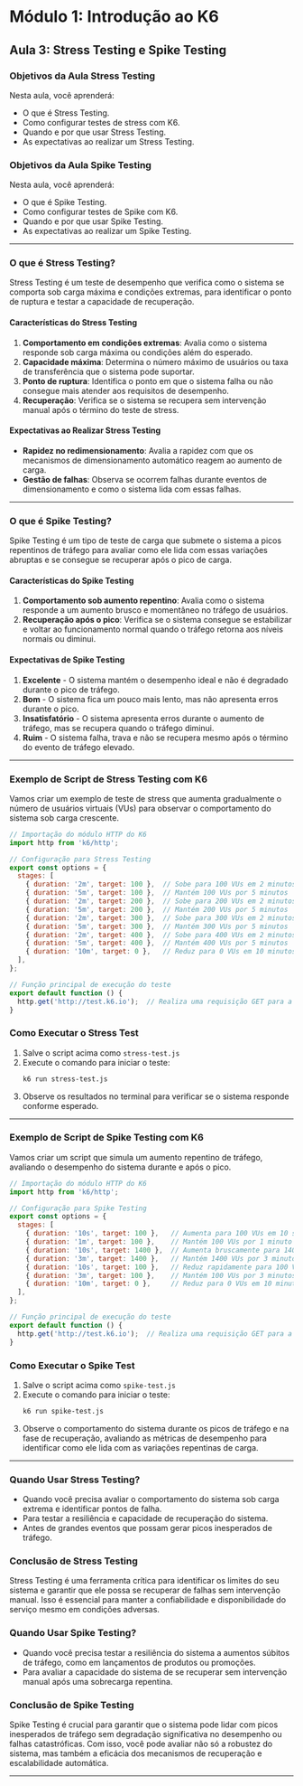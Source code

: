 # Módulo 1: Introdução ao K6 
## Aula 3: Stress Testing e Spike Testing

### Objetivos da Aula Stress Testing
Nesta aula, você aprenderá:
- O que é Stress Testing.
- Como configurar testes de stress com K6.
- Quando e por que usar Stress Testing.
- As expectativas ao realizar um Stress Testing.

### Objetivos da Aula Spike Testing
Nesta aula, você aprenderá:
- O que é Spike Testing.
- Como configurar testes de Spike com K6.
- Quando e por que usar Spike Testing.
- As expectativas ao realizar um Spike Testing.

---
### O que é Stress Testing?
Stress Testing é um teste de desempenho que verifica como o sistema se comporta sob carga máxima e condições extremas, para identificar o ponto de ruptura e testar a capacidade de recuperação.

#### Características do Stress Testing
1. **Comportamento em condições extremas**: Avalia como o sistema responde sob carga máxima ou condições além do esperado.
2. **Capacidade máxima**: Determina o número máximo de usuários ou taxa de transferência que o sistema pode suportar.
3. **Ponto de ruptura**: Identifica o ponto em que o sistema falha ou não consegue mais atender aos requisitos de desempenho.
4. **Recuperação**: Verifica se o sistema se recupera sem intervenção manual após o término do teste de stress.

#### Expectativas ao Realizar Stress Testing
- **Rapidez no redimensionamento**: Avalia a rapidez com que os mecanismos de dimensionamento automático reagem ao aumento de carga.
- **Gestão de falhas**: Observa se ocorrem falhas durante eventos de dimensionamento e como o sistema lida com essas falhas.

---
### O que é Spike Testing?
Spike Testing é um tipo de teste de carga que submete o sistema a picos repentinos de tráfego para avaliar como ele lida com essas variações abruptas e se consegue se recuperar após o pico de carga.

#### Características do Spike Testing
1. **Comportamento sob aumento repentino**: Avalia como o sistema responde a um aumento brusco e momentâneo no tráfego de usuários.
2. **Recuperação após o pico**: Verifica se o sistema consegue se estabilizar e voltar ao funcionamento normal quando o tráfego retorna aos níveis normais ou diminui.

#### Expectativas de Spike Testing
1. **Excelente** - O sistema mantém o desempenho ideal e não é degradado durante o pico de tráfego.
2. **Bom** - O sistema fica um pouco mais lento, mas não apresenta erros durante o pico.
3. **Insatisfatório** - O sistema apresenta erros durante o aumento de tráfego, mas se recupera quando o tráfego diminui.
4. **Ruim** - O sistema falha, trava e não se recupera mesmo após o término do evento de tráfego elevado.

---
### Exemplo de Script de Stress Testing com K6
Vamos criar um exemplo de teste de stress que aumenta gradualmente o número de usuários virtuais (VUs) para observar o comportamento do sistema sob carga crescente.
```javascript
// Importação do módulo HTTP do K6
import http from 'k6/http';

// Configuração para Stress Testing
export const options = {
  stages: [
    { duration: '2m', target: 100 },  // Sobe para 100 VUs em 2 minutos
    { duration: '5m', target: 100 },  // Mantém 100 VUs por 5 minutos
    { duration: '2m', target: 200 },  // Sobe para 200 VUs em 2 minutos
    { duration: '5m', target: 200 },  // Mantém 200 VUs por 5 minutos
    { duration: '2m', target: 300 },  // Sobe para 300 VUs em 2 minutos
    { duration: '5m', target: 300 },  // Mantém 300 VUs por 5 minutos
    { duration: '2m', target: 400 },  // Sobe para 400 VUs em 2 minutos
    { duration: '5m', target: 400 },  // Mantém 400 VUs por 5 minutos
    { duration: '10m', target: 0 },   // Reduz para 0 VUs em 10 minutos
  ],
};

// Função principal de execução do teste
export default function () {
  http.get('http://test.k6.io');  // Realiza uma requisição GET para a URL de teste
}
```

### Como Executar o Stress Test
1. Salve o script acima como `stress-test.js`
2. Execute o comando para iniciar o teste:
    ```bash
    k6 run stress-test.js
    ```
3. Observe os resultados no terminal para verificar se o sistema responde conforme esperado.

---
### Exemplo de Script de Spike Testing com K6
Vamos criar um script que simula um aumento repentino de tráfego, avaliando o desempenho do sistema durante e após o pico.
```javascript
// Importação do módulo HTTP do K6
import http from 'k6/http';

// Configuração para Spike Testing
export const options = {
  stages: [
    { duration: '10s', target: 100 },   // Aumenta para 100 VUs em 10 segundos
    { duration: '1m', target: 100 },    // Mantém 100 VUs por 1 minuto
    { duration: '10s', target: 1400 },  // Aumenta bruscamente para 1400 VUs em 10 segundos
    { duration: '3m', target: 1400 },   // Mantém 1400 VUs por 3 minutos
    { duration: '10s', target: 100 },   // Reduz rapidamente para 100 VUs em 10 segundos
    { duration: '3m', target: 100 },    // Mantém 100 VUs por 3 minutos
    { duration: '10m', target: 0 },     // Reduz para 0 VUs em 10 minutos, permitindo recuperação
  ],
};

// Função principal de execução do teste
export default function () {
  http.get('http://test.k6.io');  // Realiza uma requisição GET para a URL de teste
}
```

### Como Executar o Spike Test
1. Salve o script acima como `spike-test.js`
2. Execute o comando para iniciar o teste:
    ```bash
    k6 run spike-test.js
    ```
3. Observe o comportamento do sistema durante os picos de tráfego e na fase de recuperação, avaliando as métricas de desempenho para identificar como ele lida com as variações repentinas de carga.

---
### Quando Usar Stress Testing?
- Quando você precisa avaliar o comportamento do sistema sob carga extrema e identificar pontos de falha.
- Para testar a resiliência e capacidade de recuperação do sistema.
- Antes de grandes eventos que possam gerar picos inesperados de tráfego.

### Conclusão de Stress Testing
Stress Testing é uma ferramenta crítica para identificar os limites do seu sistema e garantir que ele possa se recuperar de falhas sem intervenção manual. Isso é essencial para manter a confiabilidade e disponibilidade do serviço mesmo em condições adversas.

### Quando Usar Spike Testing?
- Quando você precisa testar a resiliência do sistema a aumentos súbitos de tráfego, como em lançamentos de produtos ou promoções.
- Para avaliar a capacidade do sistema de se recuperar sem intervenção manual após uma sobrecarga repentina.

### Conclusão de Spike Testing
Spike Testing é crucial para garantir que o sistema pode lidar com picos inesperados de tráfego sem degradação significativa no desempenho ou falhas catastróficas. Com isso, você pode avaliar não só a robustez do sistema, mas também a eficácia dos mecanismos de recuperação e escalabilidade automática.

----